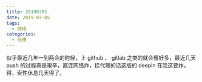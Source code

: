 ```yaml
---
title: 20190305
date: 2019-03-05
tags: 
  - 网络
categories:
  - 吐槽
---
```

似乎最近几年一到两会的时候，上 github 、 gitlab 之类的就会慢好多，最近几天 push 的过程真是艰辛，直连网络炸，挂代理的话这版的 deepin 在我这要炸，得，索性休息几天得了。